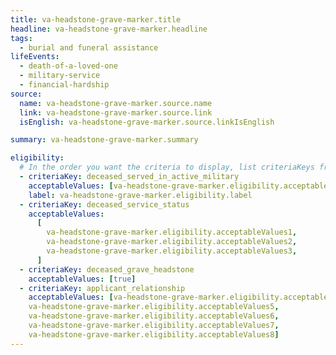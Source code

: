 ```yaml
---
title: va-headstone-grave-marker.title
headline: va-headstone-grave-marker.headline
tags:
  - burial and funeral assistance
lifeEvents:
  - death-of-a-loved-one
  - military-service
  - financial-hardship
source:
  name: va-headstone-grave-marker.source.name
  link: va-headstone-grave-marker.source.link
  isEnglish: va-headstone-grave-marker.source.linkIsEnglish

summary: va-headstone-grave-marker.summary

eligibility:
  # In the order you want the criteria to display, list criteriaKeys from the csv here, each followed by a comma-separated list of which values indicate eligibility for that criteria. Wrap individual values in quotes if they have inner commas.
  - criteriaKey: deceased_served_in_active_military
    acceptableValues: [va-headstone-grave-marker.eligibility.acceptableValues]
    label: va-headstone-grave-marker.eligibility.label
  - criteriaKey: deceased_service_status
    acceptableValues:
      [
        va-headstone-grave-marker.eligibility.acceptableValues1,
        va-headstone-grave-marker.eligibility.acceptableValues2,
        va-headstone-grave-marker.eligibility.acceptableValues3,
      ]
  - criteriaKey: deceased_grave_headstone
    acceptableValues: [true]
  - criteriaKey: applicant_relationship
    acceptableValues: [va-headstone-grave-marker.eligibility.acceptableValues4, 
    va-headstone-grave-marker.eligibility.acceptableValues5, 
    va-headstone-grave-marker.eligibility.acceptableValues6, 
    va-headstone-grave-marker.eligibility.acceptableValues7, 
    va-headstone-grave-marker.eligibility.acceptableValues8]
---
```

